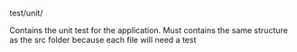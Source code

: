 test/unit/

Contains the unit test for the application.
Must contains the same structure as the src folder because each file will need a test
